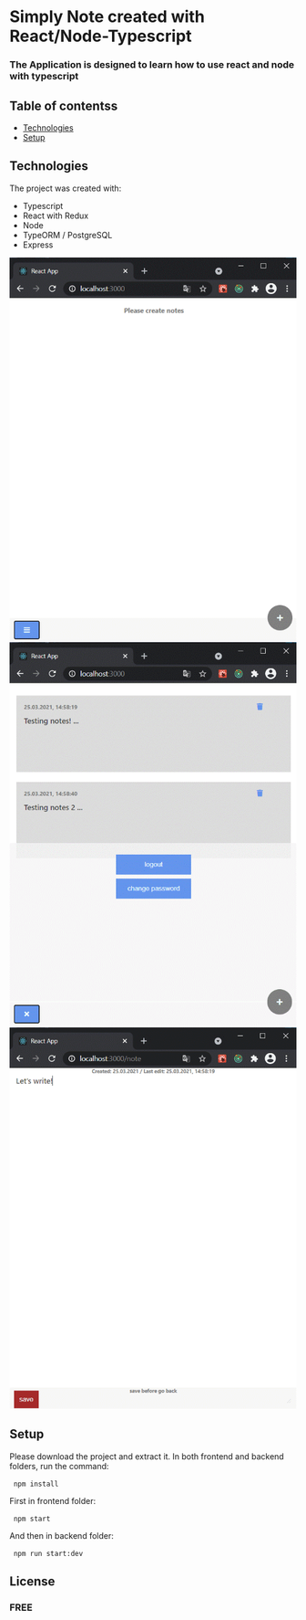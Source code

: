 # Simply Note created with React/Node-Typescript
### The Application is designed to learn how to use react and node with typescript

## Table of contentss
* [Technologies](#technologies)
* [Setup](#setup)

## Technologies
The project was created with:
* Typescript
* React with Redux
* Node
* TypeORM / PostgreSQL
* Express

![App-before-create-note](./img/1.gif) 
![App-after-create-note](./img/2.gif)
![App-edit-note](./img/3.gif)

## Setup
Please download the project and extract it.
In both frontend and backend folders, run the command:
```
 npm install
```

First in frontend folder:
```
 npm start
```

And then in backend folder:
```
 npm run start:dev
```

## License 
### FREE